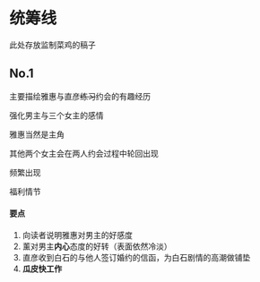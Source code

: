 # 统筹线

此处存放监制菜鸡的稿子

## No.1

主要描绘雅惠与直彦~~练习~~约会的有趣经历

强化男主与三个女主的感情

雅惠当然是主角

其他两个女主会在两人约会过程中轮回出现

频繁出现

福利情节

#### 要点

1. 向读者说明雅惠对男主的好感度
2. 薰对男主**内心**态度的好转（表面依然冷淡）
3. 直彦收到白石的与他人签订婚约的信函，为白石剧情的高潮做铺垫
4. **瓜皮快工作**

